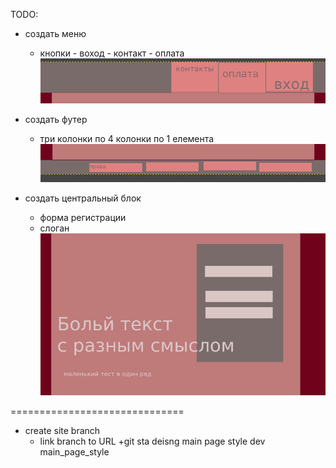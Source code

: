 TODO:
- создать меню
  - кнопки
        - воход
        - контакт
        - оплата
    <img src="./draft/headr.png">

- создать футер
  - три колонки по 4 колонки по 1 елемента
    <img src="./draft/footer.png">
- создать центральный блок
  - форма регистрации
  - слоган
    <img src="./draft/body.png">


==============================
- create site branch
  - link branch to URL
+git sta deisng main page style
    dev main_page_style
